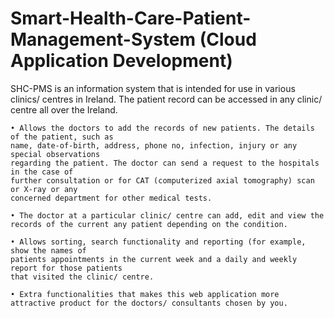 # Smart-Health-Care-Patient-Management-System (Cloud Application Development)
SHC-PMS is an information system that is intended for use in various clinics/ centres in Ireland. The patient record can be accessed in any clinic/ centre all over the Ireland. 


	• Allows the doctors to add the records of new patients. The details of the patient, such as 
	name, date-of-birth, address, phone no, infection, injury or any special observations 
	regarding the patient. The doctor can send a request to the hospitals in the case of 
	further consultation or for CAT (computerized axial tomography) scan or X-ray or any 
	concerned department for other medical tests.
	
	• The doctor at a particular clinic/ centre can add, edit and view the records of the current any patient depending on the condition.
	
	• Allows sorting, search functionality and reporting (for example, show the names of 
	patients appointments in the current week and a daily and weekly report for those patients 
	that visited the clinic/ centre.
	
	• Extra functionalities that makes this web application more attractive product for the doctors/ consultants chosen by you.
